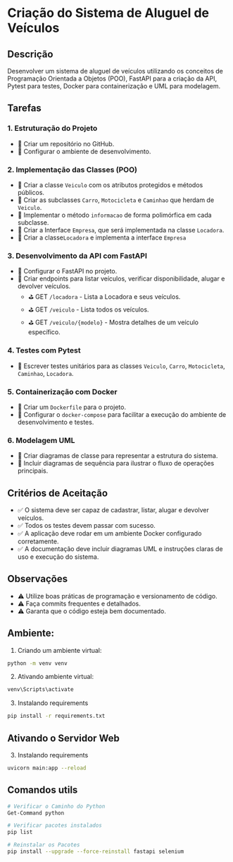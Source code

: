 # Criação do Sistema de Aluguel de Veículos

## Descrição
Desenvolver um sistema de aluguel de veículos utilizando os conceitos de Programação Orientada a Objetos (POO), FastAPI para a criação da API, Pytest para testes, Docker para containerização e UML para modelagem.

## Tarefas

### 1. Estruturação do Projeto
- 📝 Criar um repositório no GitHub.
- 📝 Configurar o ambiente de desenvolvimento.

### 2. Implementação das Classes (POO)
- 📝 Criar a classe `Veiculo` com os atributos protegidos e métodos públicos.
- 📝 Criar as subclasses `Carro`, `Motocicleta` e `Caminhao` que herdam de `Veiculo`.
- 📝 Implementar o método `informacao` de forma polimórfica em cada subclasse.
- 📝 Criar a Interface `Empresa`, que será implementada na classe `Locadora`.
- 📝 Criar a classe`Locadora` e implementa a interface `Empresa`

### 3. Desenvolvimento da API com FastAPI
- 📝 Configurar o FastAPI no projeto.
- 📝 Criar endpoints para listar veículos, verificar disponibilidade, alugar e devolver veículos.
    - ⛳ GET `/locadora` - Lista a Locadora e seus veículos.
    - ⛳ GET `/veiculo` - Lista todos os veículos.
    - ⛳ GET `/veiculo/{modelo}` - Mostra detalhes de um veículo específico.

### 4. Testes com Pytest
- 📝 Escrever testes unitários para as classes `Veiculo`, `Carro`, `Motocicleta`, `Caminhao`, `Locadora`.

### 5. Containerização com Docker
- 📝 Criar um `Dockerfile` para o projeto.
- 📝 Configurar o `docker-compose` para facilitar a execução do ambiente de desenvolvimento e testes.

### 6. Modelagem UML
- 📝 Criar diagramas de classe para representar a estrutura do sistema.
- 📝 Incluir diagramas de sequência para ilustrar o fluxo de operações principais.

## Critérios de Aceitação
- ✅ O sistema deve ser capaz de cadastrar, listar, alugar e devolver veículos.
- ✅ Todos os testes devem passar com sucesso.
- ✅ A aplicação deve rodar em um ambiente Docker configurado corretamente.
- ✅ A documentação deve incluir diagramas UML e instruções claras de uso e execução do sistema.

## Observações
- ⚠️ Utilize boas práticas de programação e versionamento de código.
- ⚠️ Faça commits frequentes e detalhados.
- ⚠️ Garanta que o código esteja bem documentado.

## Ambiente:
1. Criando um ambiente virtual:
```bash
python -m venv venv 
``` 
2. Ativando ambiente virtual:
```bash
venv\Scripts\activate
```
3. Instalando requirements
```bash
pip install -r requirements.txt 
```

## Ativando o Servidor Web
3. Instalando requirements
```bash
uvicorn main:app --reload
```

## Comandos utils
```bash
# Verificar o Caminho do Python
Get-Command python

# Verificar pacotes instalados
pip list

# Reinstalar os Pacotes 
pip install --upgrade --force-reinstall fastapi selenium
```